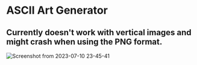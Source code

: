 # ASCII Art Generator
## Currently doesn't work with vertical images and might crash when using the PNG format.
![Screenshot from 2023-07-10 23-45-41](https://github.com/jakub-swiniarski/ascii-art-generator/assets/77209709/8be2dc47-8367-4dd0-8106-2d09b78f9f75)
